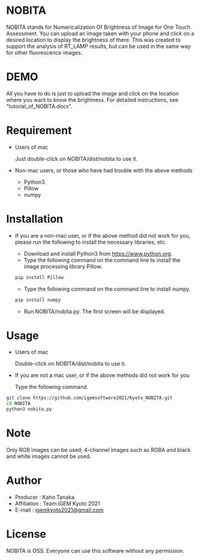 # NOBITA
NOBITA stands for Numericalization Of Brightness of Image for One Touch Assessment. You can upload an image taken with your phone and click on a desired location to display the brightness of there. This was created to support the analysis of RT_LAMP results, but can be used in the same way for other fluorescence images.
# DEMO
All you have to do is  just to upload the image and click on the location where you want to know the brightness.
For detailed instructions, see "tutorial_of_NOBITA.docx".

# Requirement
* Users of mac

    Just double-click on NOBITA/dist/nobita to use it.

* Non-mac users, or those who have had trouble with the above methods

    - Python3
    - Pillow
    - numpy

# Installation
* If you are a non-mac user, or if the above method did not work for you, please run the following to install the necessary libraries, etc.
    - Download and install Python3 from https://www.python.org.
    - Type the following command on the command line to install the image processing library Pillow.

    ```bash
    pip install Pillow
    ```

    - Type the following command on the command line to install numpy.
    ```bash
    pip install numpy
    ```   
    - Run NOBITA/nobita.py. The first screen will be displayed.

 
# Usage
* Users of mac

    Double-click on NOBITA/dist/nobita to use it.
* If you are not a mac user, or if the above methods did not work for you


    Type the following command.
```bash
git clone https://github.com/igemsoftware2021/Kyoto_NOBITA.git
cd NOBITA
python3 nobita.py
```
 
# Note
 
Only RGB images can be used; 4-channel images such as RGBA and black and white images cannot be used.
 
# Author
 
* Producer : Kaho Tanaka
* Affiliation : Team:iGEM Kyoto 2021
* E-mail : igemkyoto2021@gmail.com
 
# License
NOBITA is OSS. Everyone can use this software without any permission.